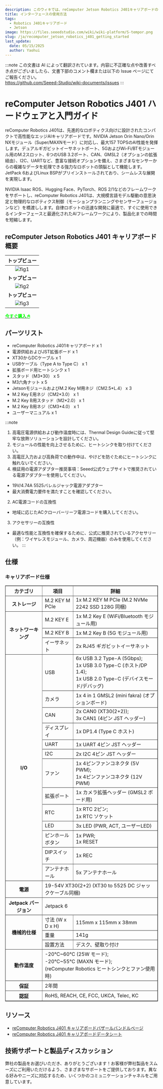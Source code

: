 ```yaml
---
description: このウィキでは、reComputer Jetson Robotics J401キャリアボードのハードウェアとインターフェースについて紹介します。
title: インターフェースの使用方法
tags:
  - Robotics J401キャリアボード
  - Jetson
image: https://files.seeedstudio.com/wiki/wiki-platform/S-tempor.png
slug: /ja/recomputer_jetson_robotics_j401_getting_started
last_update:
  date: 05/15/2025
  author: Yaohui
---
```

:::note
この文書は AI によって翻訳されています。内容に不正確な点や改善すべき点がございましたら、文書下部のコメント欄または以下の Issue ページにてご報告ください。  
https://github.com/Seeed-Studio/wiki-documents/issues
:::

# reComputer Jetson Robotics J401 ハードウェアと入門ガイド

reComputer Robotics J401は、先進的なロボティクス向けに設計されたコンパクトで高性能なエッジAIキャリアボードです。NVIDIA Jetson Orin Nano/Orin NXモジュール（Super/MAXNモード）に対応し、最大157 TOPSのAI性能を発揮します。デュアルギガビットイーサネットポート、5GおよびWi-Fi/BTモジュール用のM.2スロット、6つのUSB 3.2ポート、CAN、GMSL2（オプションの拡張経由）、I2C、UARTなど、豊富な接続オプションを備え、さまざまなセンサーからの複雑なデータを処理できる強力なロボットの頭脳として機能します。JetPack 6およびLinux BSPがプリインストールされており、シームレスな展開を実現します。

NVIDIA Isaac ROS、Hugging Face、PyTorch、ROS 2/1などのフレームワークをサポートし、reComputer Robotics J401は、大規模言語モデル駆動の意思決定と物理的なロボティクス制御（モーションプランニングやセンサーフュージョンなど）を橋渡しします。自律ロボットの迅速な開発に最適で、すぐに使用できるインターフェースと最適化されたAIフレームワークにより、製品化までの時間を短縮します。

## reComputer Jetson Robotics J401 キャリアボード概要

| **トップビュー** |
|:---------:|
| ![fig1](https://files.seeedstudio.com/wiki/reComputer-Jetson/robotics_j401/carrier_board/top.png) |
| **トップビュー** |
| ![fig2](https://files.seeedstudio.com/wiki/reComputer-Jetson/robotics_j401/carrier_board/fornt.png) |
| **トップビュー** |
| ![fig3](https://files.seeedstudio.com/wiki/reComputer-Jetson/robotics_j401/carrier_board/bottom.png) |

<div class="get_one_now_container" style={{textAlign: 'center'}}>
    <a class="get_one_now_item" href="https://www.seeedstudio.com/">
            <strong><span><font color={'FFFFFF'} size={"4"}> 今すぐ購入 🖱</font></span></strong>
    </a>
</div>

## パーツリスト
- reComputer Robotics J401キャリアボード x 1
- 電源供給およびJST拡張ボード x 1
- XT30からDCケーブル x 1
- USBケーブル（Type A to Type C） x 1
- 拡張ボード用ヒートシンク x 1
- スタッド（M3*30） x 5
- M3六角ナット x 5
- JetsonモジュールおよびM.2 Key M用ネジ（CM2.5*L.4） x 3
- M.2 Key E用ネジ（CM2*3.0） x 1
- M.2 Key B用スタッド（M2*2.0） x 1
- M.2 Key B用ネジ（CM3*4.0） x 1
- ユーザーマニュアル x 1

:::note
1. 高電圧電源供給および動作温度時には、Thermal Design Guideに従って堅牢な放熱ソリューションを設計してください。
2. モジュールの性能を向上させるために、ヒートシンクを取り付けてください。
3. 高電圧入力および高負荷での動作中は、やけどを防ぐためにヒートシンクに触れないでください。
4. 検証用の電源アダプター推奨事項：Seeed公式ウェブサイトで推奨されている電源アダプターを使用してください。
  - 19V/4.74A 5525バレルジャック電源アダプター
  - 最大消費電力要件を満たすことを確認してください。
2. AC電源コードの互換性
  - 地域に応じたACクローバーリーフ電源コードを購入してください。
3. アクセサリーの互換性
  - 最適な性能と互換性を確保するために、公式に推奨されているアクセサリー（例：ワイヤレスモジュール、カメラ、周辺機器）のみを使用してください。
:::



## 仕様

### キャリアボード仕様

<table border="1" cellPadding="8" cellSpacing="0">
  <thead>
    <tr>
      <th>カテゴリ</th>
      <th>項目</th>
      <th>詳細</th>
    </tr>
  </thead>
  <tbody>
    <tr>
      <th rowSpan="1">ストレージ</th>
      <td>M.2 KEY M PCIe</td>
      <td>1x M.2 KEY M PCIe (M.2 NVMe 2242 SSD 128G 同梱)</td>
    </tr>
    <tr>
      <th rowSpan="3">ネットワーキング</th>
      <td>M.2 KEY E</td>
      <td>1x M.2 Key E (WiFi/Bluetooth モジュール用)</td>
    </tr>
    <tr>
      <td>M.2 KEY B</td>
      <td>1x M.2 Key B (5G モジュール用)</td>
    </tr>
    <tr>
      <td>イーサネット</td>
      <td>2x RJ45 ギガビットイーサネット</td>
    </tr>
    <tr>
      <th rowSpan="13">I/O</th>
      <td>USB</td>
      <td>6x USB 3.2 Type-A (5Gbps);<br />1x USB 3.0 Type-C (ホスト/DP 1.4);<br />1x USB 2.0 Type-C (デバイスモード/デバッグ)</td>
    </tr>
    <tr>
      <td>カメラ</td>
      <td>1x 4 in 1 GMSL2 (mini fakra) (オプションボード)</td>
    </tr>
    <tr>
      <td>CAN</td>
      <td>2x CAN0 (XT30(2+2));<br />3x CAN1 (4ピン JST ヘッダー)</td>
    </tr>
    <tr>
      <td>ディスプレイ</td>
      <td>1x DP1.4 (Type C ホスト)</td>
    </tr>
    <tr>
      <td>UART</td>
      <td>1x UART 4ピン JST ヘッダー</td>
    </tr>
    <tr>
      <td>I2C</td>
      <td>2x I2C 4ピン JST ヘッダー</td>
    </tr>
    <tr>
      <td>ファン</td>
      <td>1x 4ピンファンコネクタ (5V PWM);<br />1x 4ピンファンコネクタ (12V PWM)</td>
    </tr>
    <tr>
      <td>拡張ポート</td>
      <td>1x カメラ拡張ヘッダー (GMSL2 ボード用)</td>
    </tr>
    <tr>
      <td>RTC</td>
      <td>1x RTC 2ピン;<br />1x RTC ソケット</td>
    </tr>
    <tr>
      <td>LED</td>
      <td>3x LED (PWR, ACT, ユーザーLED)</td>
    </tr>
    <tr>
      <td>ピンホールボタン</td>
      <td>1x PWR;<br />1x RESET</td>
    </tr>
    <tr>
      <td>DIPスイッチ</td>
      <td>1x REC</td>
    </tr>
    <tr>
      <td>アンテナホール</td>
      <td>5x アンテナホール</td>
    </tr>
    <tr>
      <th rowSpan="1">電源</th>
      <td colSpan="2">19-54V XT30(2+2) (XT30 to 5525 DC ジャックケーブル同梱)</td>
    </tr>
    <tr>
      <th rowSpan="1">Jetpack バージョン</th>
      <td colSpan="2">Jetpack 6</td>
    </tr>
    <tr>
      <th rowSpan="3">機械的仕様</th>
      <td>寸法 (W x D x H)</td>
      <td>115mm x 115mm x 38mm</td>
    </tr>
    <tr>
      <td>重量</td>
      <td>141g</td>
    </tr>
    <tr>
      <td>設置方法</td>
      <td>デスク、壁取り付け</td>
    </tr>
    <tr>
      <th rowSpan="1">動作温度</th>
      <td colSpan="2">-20℃~60℃ (25W モード);<br />-20℃~55℃ (MAXN モード);<br />(reComputer Robotics ヒートシンクとファン使用時)</td>
    </tr>
    <tr>
      <th rowSpan="1">保証</th>
      <td colSpan="2">2年間</td>
    </tr>
    <tr>
      <th rowSpan="1">認証</th>
      <td colSpan="2">RoHS, REACH, CE, FCC, UKCA, Telec, KC</td>
    </tr>
  </tbody>
</table>

## リソース
- [reComputer Robotics J401 キャリアボードバザールバンドルページ](https://www.seeedstudio.com/reComputer-Robotics-Bundle.html)
- [reComputer Robotics J401 キャリアボードデータシート](https://files.seeedstudio.com/products/NVIDIA-Jetson/reComputer_robotics_J401_datasheet.pdf)

## 技術サポートと製品ディスカッション

弊社の製品をお選びいただき、ありがとうございます！お客様が弊社製品をスムーズにご利用いただけるよう、さまざまなサポートをご提供しております。異なる好みやニーズに対応するため、いくつかのコミュニケーションチャネルをご用意しています。

<div class="button_tech_support_container">
<a href="https://forum.seeedstudio.com/" class="button_forum"></a> 
<a href="https://www.seeedstudio.com/contacts" class="button_email"></a>
</div>

<div class="button_tech_support_container">
<a href="https://discord.gg/eWkprNDMU7" class="button_discord"></a> 
<a href="https://github.com/Seeed-Studio/wiki-documents/discussions/69" class="button_discussion"></a>
</div>